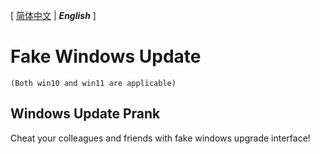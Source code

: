 \[ [简体中文][zh-CN] | ***English*** \]
# Fake Windows Update 
`(Both win10 and win11 are applicable)`
## Windows Update Prank
Cheat your colleagues and friends with fake windows upgrade interface!

[zh-CN]:https://github.com/RYCBStudio/Fake-Windows-Update_Win10_Win11/blob/main/README-zh_CN.md
